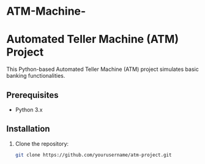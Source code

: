 # ATM-Machine-
# Automated Teller Machine (ATM) Project

This Python-based Automated Teller Machine (ATM) project simulates basic banking functionalities.

## Prerequisites

- Python 3.x

## Installation

1. Clone the repository:
   ```bash
   git clone https://github.com/yourusername/atm-project.git
